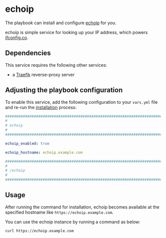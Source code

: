<!--
SPDX-FileCopyrightText: 2023 Nikita Chernyi

SPDX-License-Identifier: AGPL-3.0-or-later
-->

# echoip

The playbook can install and configure [echoip](https://github.com/mpolden/echoip) for you.

echoip is simple service for looking up your IP address, which powers [ifconfig.co](https://ifconfig.co).

## Dependencies

This service requires the following other services:

- a [Traefik](traefik.md) reverse-proxy server

## Adjusting the playbook configuration

To enable this service, add the following configuration to your `vars.yml` file and re-run the [installation](../installing.md) process:

```yaml
########################################################################
#                                                                      #
# echoip                                                               #
#                                                                      #
########################################################################

echoip_enabled: true

echoip_hostname: echoip.example.com

########################################################################
#                                                                      #
# /echoip                                                              #
#                                                                      #
########################################################################
```

## Usage

After running the command for installation, echoip becomes available at the specified hostname like `https://echoip.example.com`.

You can use the echoip instance by running a command as below:

```sh
curl https://echoip.example.com
```
